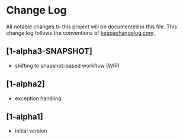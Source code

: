 # Change Log
All notable changes to this project will be documented in this file. This change log follows the conventions of [keepachangelog.com](http://keepachangelog.com/).

## [1-alpha3-SNAPSHOT]
- shifting to shapshot-based workflow (WIP)

## [1-alpha2]
- exception handling

## [1-alpha1]
- initial version
